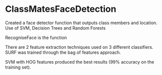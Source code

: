 # ClassMatesFaceDetection
Created a face detector function that outputs class members and location. Use of SVM, Decision Trees and Random Forests

RecogniseFace is the function

There are 2 feature extraction techniques used on 3 different classifiers.
SURF was trained through the bag of features approach.

SVM with HOG features produced the best results (99% accuracy on the training set).

